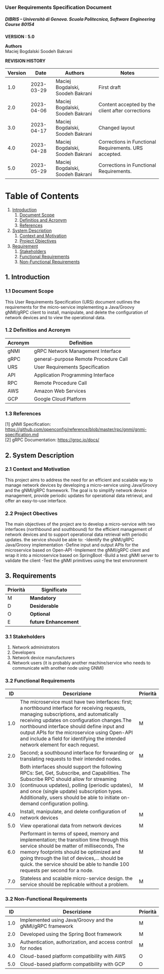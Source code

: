 
### User Requirements Specification Document
##### DIBRIS – Università di Genova. Scuola Politecnica, Software Engineering Course 80154


**VERSION : 5.0**

**Authors**  
Maciej Bogdalski
Soodeh Bakrani

**REVISION HISTORY**

| Version    | Date        | Authors      | Notes        |
| ----------- | ----------- | ----------- | ----------- |
| 1.0 | 2023-03-29 | Maciej Bogdalski, Soodeh Bakrani | First draft |
| 2.0 | 2023-04-06 | Maciej Bogdalski, Soodeh Bakrani | Content accepted by the client after corrections |
| 3.0 | 2023-04-17 | Maciej Bogdalski, Soodeh Bakrani | Changed layout |
| 4.0 | 2023-04-28 | Maciej Bogdalski, Soodeh Bakrani | Corrections in Functional Requirements. URS accepted.  |
| 5.0 | 2023-05-29 | Maciej Bogdalski, Soodeh Bakrani | Corrections in Functional Requirements.|

# Table of Contents

1. [Introduction](#p1)
	1. [Document Scope](#sp1.1)
	2. [Definitios and Acronym](#sp1.2) 
	3. [References](#sp1.3)
2. [System Description](#p2)
	1. [Context and Motivation](#sp2.1)
	2. [Project Objectives](#sp2.2)
3. [Requirement](#p3)
 	1. [Stakeholders](#sp3.1)
 	2. [Functional Requirements](#sp3.2)
 	3. [Non-Functional Requirements](#sp3.3)
  
  

<a name="p1"></a>

## 1. Introduction

<a name="sp1.1"></a>

### 1.1 Document Scope
This User Requirements Specification (URS) document outlines the requirements for the micro-service implementing a Java/Groovy gNMI/gRPC client to install, manipulate, and delete the configuration of network devices and to view the operational data. 

<a name="sp1.2"></a>

### 1.2 Definitios and Acronym


| Acronym				| Definition | 
| ------------------------------------- | ----------- | 
| gNMI                                  | gRPC Network Management Interface |
| gRPC                                  | general-purpose Remote Procedure Call  |
| URS                                  | User Requirements Specification |
| API                                  | Application Programming Interface |
| RPC                                  | Remote Procedure Call |
|AWS					|Amazon Web Services|
|GCP					|Google Cloud Platform|

<a name="sp1.3"></a>

### 1.3 References 
[1] gNMI Specification: https://github.com/openconfig/reference/blob/master/rpc/gnmi/gnmi-specification.md  
	[2] gRPC Documentation: https://grpc.io/docs/
<a name="p2"></a>

## 2. System Description
<a name="sp2.15"></a>

### 2.1 Context and Motivation
This project aims to address the need for an efficient and scalable way to manage network devices by developing a micro-service using Java/Groovy and the gNMI/gRPC framework. The goal is to simplify network device management, provide periodic updates for operational data retrieval, and offer an easy-to-use interface. 

### 2.2 Project Obectives 
The main objectives of the project are to develop a micro-service with two interfaces (northbound and southbound) for the efficient management of network devices and to support operational data retrieval with periodic updates. the service should be able to:
-Identify the gNMI/gRPC Java/Groovy implementation
-Define input and output APIs for the microservice based on Open-API
-Implement the gNMI/gRPC client and wrap it into a microservice based on SpringBoot 
-Build a test gNMI server to validate the client
-Test the gNMI primitives using the test environment
<a name="p3"></a>

## 3. Requirements

| Priorità | Significato | 
| --------------- | ----------- | 
| M | **Mandatory**   |
| D | **Desiderable** |
| O | **Optional**    |
| E | **future Enhancement** |

<a name="sp3.1"></a>
### 3.1 Stakeholders
1. Network administrators
2. Developers
3. Network device manufacturers
4. Network users (it is probably another machine/service who needs to communicate with another node using GNMI)

<a name="sp3.2"></a>
### 3.2 Functional Requirements 

| ID | Descrizione | Priorità |
| --------------- | ----------- | ---------- | 
| 1.0 |  The microservice must have two interfaces: first; a northbound interface for receiving requests, managing subscriptions, and automatically receiving updates on configuration changes.The northbound interface should define input and output APIs for the microservice using Open-API and include a field for identifying the intended network element for each request.|M|
| 2.0 |  Second; a southbound interface for forwarding or translating requests to their intended nodes.   |M|
| 3.0 |  Both interfaces should support the following RPCs: Set, Get, Subscribe, and Capabilities. The Subscribe RPC should allow for streaming (continuous updates), polling (periodic updates), and once (single update) subscription types. Additionally, users should be able to initiate on-demand configuration polling.|M|
| 4.0 |  Install, manipulate, and delete configuration of network devices |M|
| 5.0 |  View operational data from network devices |M|
| 6.0 |  Performant in terms of speed, memory and implementation; the transition time through this service should be matter of milliseconds, The memory footprints should be optimized and going through the list of devices,... should be quick. the service should be able to handle 100 requests per second for a node.|M|
| 7.0 |  Stateless and scalable micro-service design. the service should be replicable without a problem.|M|

<a name="sp3.3"></a>
### 3.2 Non-Functional Requirements 
 
| ID | Descrizione | Priorità |
| --------------- | ----------- | ---------- | 
| 1.0 | Implemented using Java/Groovy and the gNMI/gRPC framework |M|
| 2.0 | Developed using the Spring Boot framework  |M|
| 3.0 | Authentication, authorization, and access control for nodes  |M|
| 4.0 | Cloud-based platform compatibility with AWS |O|
| 5.0 | Cloud-based platform compatibility with GCP |O|
